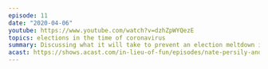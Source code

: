 ```yaml
---
episode: 11
date: "2020-04-06"
youtube: https://www.youtube.com/watch?v=dzhZpWYQezE
topics: elections in the time of coronavirus
summary: Discussing what it will take to prevent an election meltdown in November
acast: https://shows.acast.com/in-lieu-of-fun/episodes/nate-persily-and-alex-stamos
---
```

